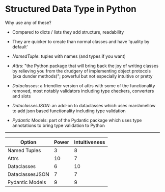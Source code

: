 # Structured Data Type in Python

Why use any of these?

- Compared to dicts / lists they add structure, readability
- They are quicker to create than normal classes and have 'quality by default'

- *NamedTuple*: tuples with names (and types if you want)
- *Attrs*: "the Python package that will bring back the joy of writing classes by relieving you from the drudgery of implementing object protocols (aka dunder methods)"; powerful but not especially intuitive or pretty
- *Dataclasses*: a friendlier version of attrs with some of the functionality removed, most notably validators including type checkers, converters and slots
- *DataclassesJSON*: an add-on to dataclasses which uses marshmellow to add json based functionality including type validation
- *Pydantic* Models: part of the Pydantic package which uses type annotations to bring type validation to Python

-----------------------------------

| Option          | Power    |  Intuitiveness   |
| --------------- | -------- | ---------------- |
| Named Tuples    |   3      |      8   |
| Attrs           |   10     |      7   |
| Dataclasses     |   6      |      10  |
| DataclassesJSON |   7      |      7   |
| Pydantic Models |   9      |      9   |
